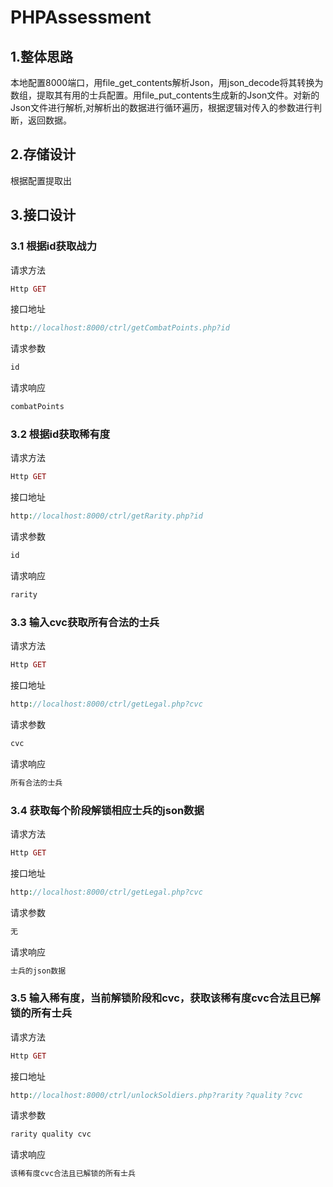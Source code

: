 # PHPAssessment
## 1.整体思路
本地配置8000端口，用file_get_contents解析Json，用json_decode将其转换为数组，提取其有用的士兵配置。用file_put_contents生成新的Json文件。对新的Json文件进行解析,对解析出的数据进行循环遍历，根据逻辑对传入的参数进行判断，返回数据。
## 2.存储设计
根据配置提取出
## 3.接口设计
### 3.1 根据id获取战力
请求方法 
```php
Http GET
```
接口地址
```php
http://localhost:8000/ctrl/getCombatPoints.php?id
```
请求参数
```php
id
```
请求响应
```php
combatPoints
```
### 3.2 根据id获取稀有度
请求方法 
```php
Http GET
```
接口地址
```php
http://localhost:8000/ctrl/getRarity.php?id
```
请求参数
```php
id
```
请求响应
```php
rarity
```
### 3.3 输入cvc获取所有合法的士兵 
请求方法 
```php
Http GET
```
接口地址
```php
http://localhost:8000/ctrl/getLegal.php?cvc
```
请求参数
```php
cvc
```
请求响应
```php
所有合法的士兵 
```
### 3.4 获取每个阶段解锁相应士兵的json数据 
请求方法 
```php
Http GET
```
接口地址
```php
http://localhost:8000/ctrl/getLegal.php?cvc
```
请求参数
```php
无
```
请求响应
```php
士兵的json数据
```
### 3.5 输入稀有度，当前解锁阶段和cvc，获取该稀有度cvc合法且已解锁的所有士兵  
请求方法 
```php
Http GET
```
接口地址
```php
http://localhost:8000/ctrl/unlockSoldiers.php?rarity？quality？cvc
```
请求参数
```php
rarity quality cvc
```
请求响应
```php
该稀有度cvc合法且已解锁的所有士兵 
```
